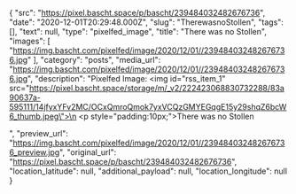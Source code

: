 {
  "src": "https://pixel.bascht.space/p/bascht/239484032482676736",
  "date": "2020-12-01T20:29:48.000Z",
  "slug": "TherewasnoStollen",
  "tags": [],
  "text": null,
  "type": "pixelfed_image",
  "title": "There was no Stollen",
  "images": [
    "https://img.bascht.com/pixelfed/image/2020/12/01//239484032482676736.jpg"
  ],
  "category": "posts",
  "media_url": "https://img.bascht.com/pixelfed/image/2020/12/01//239484032482676736.jpg",
  "description": "Pixelfed Image: <img id=\"rss_item_1\" src=\"https://pixel.bascht.space/storage/m/_v2/222423068830732288/83a90637a-595111/14jfyxYFv2MC/OCxQmroQmok7yxVCQzGMYEGqgE15y29shqZ6bcW6_thumb.jpeg\">\n            <p style=\"padding:10px;\">There was no Stollen</p>",
  "preview_url": "https://img.bascht.com/pixelfed/image/2020/12/01//239484032482676736_preview.jpg",
  "original_url": "https://pixel.bascht.space/p/bascht/239484032482676736",
  "location_latitude": null,
  "additional_payload": null,
  "location_longitude": null
}